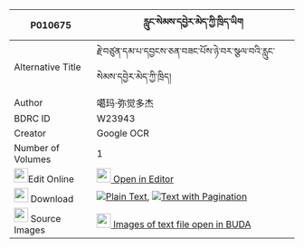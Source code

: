 |P010675|རླུང་སེམས་དབྱེར་མེད་ཀྱི་ཁྲིད་ཡིག 
| --- | --- 
|Alternative Title |རྗེ་བཙུན་དམ་པ་དབྱངས་ཅན་བཟང་པོས་ཉེ་བར་སྩལ་བའི་རླུང་སེམས་དབྱེར་མེད་ཀྱི་ཁྲིད།
|Author| 噶玛·弥觉多杰
|BDRC ID | W23943
|Creator | Google OCR
|Number of Volumes| 1
|<img width="25" src="https://img.icons8.com/color/25/000000/edit-property.png">Edit Online| [<img width="25" src="https://avatars.githubusercontent.com/u/45091458?s=200&v=4"> Open in Editor](http://editor.openpecha.org/P010675)
|<img width="25" src="https://img.icons8.com/fluent/48/000000/download-2.png"/>  Download | [![](https://img.icons8.com/color/20/000000/txt.png)Plain Text](https://github.com/Openpecha/P010675/releases/download/v1/lung_sem_ye_ra_me_kyi_triyik_plain_P010675.zip), [![](https://img.icons8.com/color/20/000000/txt.png)Text with Pagination](https://github.com/Openpecha/P010675/releases/download/v1/lung_sem_ye_ra_me_kyi_triyik_pages_P010675.zip)
|<img width="25" src="https://img.icons8.com/plasticine/100/000000/pictures-folder.png"/>  Source Images | [<img width="25" src="https://library.bdrc.io/icons/BUDA-small.svg"> Images of text file open in BUDA](https://library.bdrc.io/show/bdr:W23943)